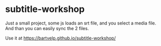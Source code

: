 # subtitle-workshop
Just a small project, some js loads an srt file, and you select a media file. And than you can easily sync the 2 files.

Use it at https://bartvelp.github.io/subtitle-workshop/
